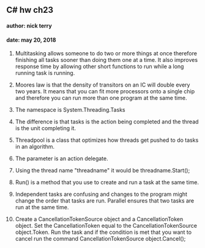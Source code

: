 ## C# hw ch23 
#### author: nick terry
#### date: may 20, 2018 

1. Multitasking allows someone to do two or more things at once therefore finishing all tasks sooner than doing them one at a time. 
It also improves response time by allowing other short functions to run while a long running task is running.

2. Moores law is that the density of transitors on an IC will double every two years. It means that you can fit more processors onto a single 
chip and therefore you can run more than one program at the same time. 

3. The namespace is System.Threading.Tasks 

4. The difference is that tasks is the action being completed and the thread is the unit completing it. 

5. Threadpool is a class that optimizes how threads get pushed to do tasks in an algorithm. 

6. The parameter is an action delegate. 

7. Using the thread name "threadname" it would be threadname.Start(); 

8. Run() is a method that you use to create and run a task at the same time. 

9. Independent tasks are confusing and changes to the program might change the order that tasks are run. Parallel ensures that 
two tasks are run at the same time. 

10. Create a CancellationTokenSource object and a CancellationToken object. Set the CancellationToken equal to the 
CancellationTokenSource object.Token. Run the task and if the condition is met that you want to cancel run the command 
CancellationTokenSource object.Cancel();
